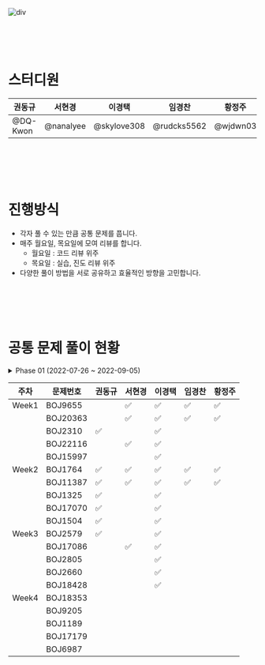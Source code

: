 
![div](https://capsule-render.vercel.app/api?type=Cylinder&color=auto&height=100&section=header&text=%20Algorithm%20Study%20Group%206&fontSize=40)
<br>
<br>
<br>
<br>
<br>


# 스터디원

| 권동규 | 서현경 | 이경택 | 임경찬 | 황정주 |
| --- | --- | --- | --- | --- |
|  @DQ-Kwon |  @nanalyee |  @skylove308 | @rudcks5562 |  @wjdwn03 |

<br>
<br>
<br>
<br>

# 진행방식

- 각자 풀 수 있는 만큼 공통 문제를 풉니다.
- 매주 월요일, 목요일에 모여 리뷰를 합니다.
    - 월요일 : 코드 리뷰 위주
    - 목요일 : 실습, 진도 리뷰 위주
- 다양한 풀이 방법을 서로 공유하고 효율적인 방향을 고민합니다.
<br>
<br>
<br>
<br>

# 공통 문제 풀이 현황
<details>
<summary>Phase 01 (2022-07-26 ~ 2022-09-05)</summary>
<div markdown="1">

| 주차 | 문제번호 | 권동규 | 서현경 | 이경택 | 황정주 | 임경찬 | 
| --- | --- | --- | --- | --- | --- |  --- |
| Week1 | BOJ1100 | ✅ | ✅ | ✅ | ✅ | |
|  | BOJ1059 | ✅ | ✅ | ✅ | ✅ | |
|  | BOJ1051 | ✅ | ✅ | ✅ | ✅ | |
|  | BOJ2468 | ✅ | ✅ | ✅ |  | |
|  | BOJ2573 | ✅ | ✅ | ✅ |  | |
| Week2 | BOJ2563 | ✅ | ✅ | ✅ | ✅ | |
|  | BOJ2304 | ✅ | ✅ | ✅ |  | |
|  | BOJ2630 | ✅ | ✅ | ✅ |  | |
|  | BOJ1931 | ✅ | ✅ | ✅ |  | |
|  | BOJ2260 | ✅ |  | ✅ |  |  | 
| Week3 | BOJ1193 | ✅ | ✅ | ✅ | ✅ |  |
|  | BOJ16922 | ✅ | ✅ | ✅ | ✅ |  |
|  | BOJ1213 | ✅ | ✅ | ✅ |  |  |
|  | BOJ2178 | ✅ | ✅ | ✅ |  | |
|  | BOJ3425 | ✅ |  | ✅ |  | |
| Week4 | BOJ17608 | ✅ | ✅ | ✅ | ✅ | |
|  | BOJ2960 | ✅ | ✅ | ✅ | ✅ | |
|  | BOJ2290 | ✅ | ✅ | ✅ |  | |
|  | BOJ11286 | ✅ | ✅ | ✅ |  | |
|  | BOJ2447 | ✅ | ✅ | ✅ |  | |
| Week5 | BOJ2596 | ✅ | ✅ | ✅ |  | |
|  | BOJ18429 | ✅ | ✅ | ✅ | ✅ | |
|  | BOJ16981 | ✅ | ✅ | ✅ |  | |
|  | BOJ17142 |  |  | ✅ |  | |
|  | BOJ16235 | ✅ |  | ✅ |  | |
| Week6 | BOJ10162 | ✅ | ✅ | ✅ | ✅ | ✅ |
|  | BOJ9372 | ✅ | ✅ | ✅ | ✅ | ✅ |
|  | BOJ10025 | ✅ | ✅ | ✅ | ✅ | ✅ |
|  | BOJ2922 | ✅ | ✅ | ✅ |  | |
|  | BOJ2917 |  | ✅ | ✅ |  |  |


</div>
</details>

| 주차 | 문제번호 | 권동규 | 서현경 | 이경택 | 임경찬 | 황정주 | 
| --- | --- | --- | --- | --- | --- |  --- |
| Week1 | BOJ9655 |  | ✅ | ✅ | ✅ | ✅ |
|  | BOJ20363 |  | ✅ | ✅ | ✅ | ✅ |
|  | BOJ2310 | ✅ |  | ✅ |  |  |
|  | BOJ22116 |  | ✅ | ✅ |  |  |
|  | BOJ15997 |  |  | ✅ |  |  |
| Week2 | BOJ1764 | ✅ | ✅ | ✅ | ✅ | ✅ |
|  | BOJ11387 | ✅ | ✅ | ✅ | ✅ | ✅ |
|  | BOJ1325 | ✅ |  | ✅ |  |  |
|  | BOJ17070 | ✅ |  | ✅ |  |  |
|  | BOJ1504 | ✅ |  | ✅ |  |  |
| Week3 | BOJ2579 | ✅ |  | ✅ |  |  |
|  | BOJ17086 |  | ✅ | ✅ |  |  |
|  | BOJ2805 |  |  | ✅ |  |  |
|  | BOJ2660 |  |  | ✅ |  |  |
|  | BOJ18428 |  |  | ✅ |  |  |
| Week4 | BOJ18353 |  |  |  |  |  |
|  | BOJ9205 |  |  |  |  |  |
|  | BOJ1189 |  |  |  |  |  |
|  | BOJ17179 |  |  |  |  |  |
|  | BOJ6987 |  |  |  |  |  |


<br>
<br>
<br>
<br>
